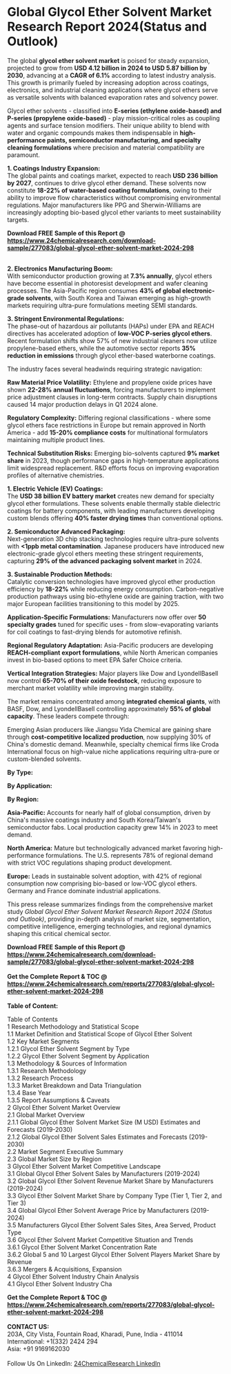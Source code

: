 <h1>Global Glycol Ether Solvent Market Research Report 2024(Status and Outlook)</h1><p>The global <strong>glycol ether solvent market</strong> is poised for steady expansion, projected to grow from <strong>USD 4.12 billion in 2024 to USD 5.87 billion by 2030</strong>, advancing at a <strong>CAGR of 6.1%</strong> according to latest industry analysis. This growth is primarily fueled by increasing adoption across coatings, electronics, and industrial cleaning applications where glycol ethers serve as versatile solvents with balanced evaporation rates and solvency power.</p><p>Glycol ether solvents - classified into <strong>E-series (ethylene oxide-based) and P-series (propylene oxide-based)</strong> - play mission-critical roles as coupling agents and surface tension modifiers. Their unique ability to blend with water and organic compounds makes them indispensable in <strong>high-performance paints, semiconductor manufacturing, and specialty cleaning formulations</strong> where precision and material compatibility are paramount.</p><p><strong>1. Coatings Industry Expansion:</strong><br>
The global paints and coatings market, expected to reach <strong>USD 236 billion by 2027</strong>, continues to drive glycol ether demand. These solvents now constitute <strong>18-22% of water-based coating formulations</strong>, owing to their ability to improve flow characteristics without compromising environmental regulations. Major manufacturers like PPG and Sherwin-Williams are increasingly adopting bio-based glycol ether variants to meet sustainability targets.</p><div><b>Download FREE Sample of this Report @ 
            <a href="https://www.24chemicalresearch.com/download-sample/277083/global-glycol-ether-solvent-market-2024-298">
            https://www.24chemicalresearch.com/download-sample/277083/global-glycol-ether-solvent-market-2024-298</a></b></div><br><p><strong>2. Electronics Manufacturing Boom:</strong><br>
With semiconductor production growing at <strong>7.3% annually</strong>, glycol ethers have become essential in photoresist development and wafer cleaning processes. The Asia-Pacific region consumes <strong>43% of global electronic-grade solvents</strong>, with South Korea and Taiwan emerging as high-growth markets requiring ultra-pure formulations meeting SEMI standards.</p><p><strong>3. Stringent Environmental Regulations:</strong><br>
The phase-out of hazardous air pollutants (HAPs) under EPA and REACH directives has accelerated adoption of <strong>low-VOC P-series glycol ethers</strong>. Recent formulation shifts show 57% of new industrial cleaners now utilize propylene-based ethers, while the automotive sector reports <strong>35% reduction in emissions</strong> through glycol ether-based waterborne coatings.</p><p>The industry faces several headwinds requiring strategic navigation:</p><p><strong>Raw Material Price Volatility:</strong> Ethylene and propylene oxide prices have shown <strong>22-28% annual fluctuations</strong>, forcing manufacturers to implement price adjustment clauses in long-term contracts. Supply chain disruptions caused 14 major production delays in Q1 2024 alone.</p><p><strong>Regulatory Complexity:</strong> Differing regional classifications - where some glycol ethers face restrictions in Europe but remain approved in North America - add <strong>15-20% compliance costs</strong> for multinational formulators maintaining multiple product lines.</p><p><strong>Technical Substitution Risks:</strong> Emerging bio-solvents captured <strong>9% market share</strong> in 2023, though performance gaps in high-temperature applications limit widespread replacement. R&amp;D efforts focus on improving evaporation profiles of alternative chemistries.</p><p><strong>1. Electric Vehicle (EV) Coatings:</strong><br>
The <strong>USD 38 billion EV battery market</strong> creates new demand for specialty glycol ether formulations. These solvents enable thermally stable dielectric coatings for battery components, with leading manufacturers developing custom blends offering <strong>40% faster drying times</strong> than conventional options.</p><p><strong>2. Semiconductor Advanced Packaging:</strong><br>
Next-generation 3D chip stacking technologies require ultra-pure solvents with <strong>&lt;1ppb metal contamination</strong>. Japanese producers have introduced new electronic-grade glycol ethers meeting these stringent requirements, capturing <strong>29% of the advanced packaging solvent market</strong> in 2024.</p><p><strong>3. Sustainable Production Methods:</strong><br>
Catalytic conversion technologies have improved glycol ether production efficiency by <strong>18-22%</strong> while reducing energy consumption. Carbon-negative production pathways using bio-ethylene oxide are gaining traction, with two major European facilities transitioning to this model by 2025.</p><p><strong>Application-Specific Formulations:</strong> Manufacturers now offer over <strong>50 specialty grades</strong> tuned for specific uses - from slow-evaporating variants for coil coatings to fast-drying blends for automotive refinish.</p><p><strong>Regional Regulatory Adaptation:</strong> Asia-Pacific producers are developing <strong>REACH-compliant export formulations</strong>, while North American companies invest in bio-based options to meet EPA Safer Choice criteria.</p><p><strong>Vertical Integration Strategies:</strong> Major players like Dow and LyondellBasell now control <strong>65-70% of their oxide feedstock</strong>, reducing exposure to merchant market volatility while improving margin stability.</p><p>The market remains concentrated among <strong>integrated chemical giants</strong>, with BASF, Dow, and LyondellBasell controlling approximately <strong>55% of global capacity</strong>. These leaders compete through:</p><p>Emerging Asian producers like Jiangsu Yida Chemical are gaining share through <strong>cost-competitive localized production</strong>, now supplying 30% of China's domestic demand. Meanwhile, specialty chemical firms like Croda International focus on high-value niche applications requiring ultra-pure or custom-blended solvents.</p><p><strong>By Type:</strong></p><p><strong>By Application:</strong></p><p><strong>By Region:</strong></p><p><strong>Asia-Pacific:</strong> Accounts for nearly half of global consumption, driven by China's massive coatings industry and South Korea/Taiwan's semiconductor fabs. Local production capacity grew 14% in 2023 to meet demand.</p><p><strong>North America:</strong> Mature but technologically advanced market favoring high-performance formulations. The U.S. represents 78% of regional demand with strict VOC regulations shaping product development.</p><p><strong>Europe:</strong> Leads in sustainable solvent adoption, with 42% of regional consumption now comprising bio-based or low-VOC glycol ethers. Germany and France dominate industrial applications.</p><p>This press release summarizes findings from the comprehensive market study <em>Global Glycol Ether Solvent Market Research Report 2024 (Status and Outlook)</em>, providing in-depth analysis of market size, segmentation, competitive intelligence, emerging technologies, and regional dynamics shaping this critical chemical sector.</p><div><b>Download FREE Sample of this Report @ 
            <a href="https://www.24chemicalresearch.com/download-sample/277083/global-glycol-ether-solvent-market-2024-298">
            https://www.24chemicalresearch.com/download-sample/277083/global-glycol-ether-solvent-market-2024-298</a></b></div><br><div><b>Get the Complete Report & TOC @ 
            <a href="https://www.24chemicalresearch.com/reports/277083/global-glycol-ether-solvent-market-2024-298">
            https://www.24chemicalresearch.com/reports/277083/global-glycol-ether-solvent-market-2024-298</a></b></div><br>
            <b>Table of Content:</b><p>Table of Contents<br />
1 Research Methodology and Statistical Scope<br />
1.1 Market Definition and Statistical Scope of Glycol Ether Solvent<br />
1.2 Key Market Segments<br />
1.2.1 Glycol Ether Solvent Segment by Type<br />
1.2.2 Glycol Ether Solvent Segment by Application<br />
1.3 Methodology & Sources of Information<br />
1.3.1 Research Methodology<br />
1.3.2 Research Process<br />
1.3.3 Market Breakdown and Data Triangulation<br />
1.3.4 Base Year<br />
1.3.5 Report Assumptions & Caveats<br />
2 Glycol Ether Solvent Market Overview<br />
2.1 Global Market Overview<br />
2.1.1 Global Glycol Ether Solvent Market Size (M USD) Estimates and Forecasts (2019-2030)<br />
2.1.2 Global Glycol Ether Solvent Sales Estimates and Forecasts (2019-2030)<br />
2.2 Market Segment Executive Summary<br />
2.3 Global Market Size by Region<br />
3 Glycol Ether Solvent Market Competitive Landscape<br />
3.1 Global Glycol Ether Solvent Sales by Manufacturers (2019-2024)<br />
3.2 Global Glycol Ether Solvent Revenue Market Share by Manufacturers (2019-2024)<br />
3.3 Glycol Ether Solvent Market Share by Company Type (Tier 1, Tier 2, and Tier 3)<br />
3.4 Global Glycol Ether Solvent Average Price by Manufacturers (2019-2024)<br />
3.5 Manufacturers Glycol Ether Solvent Sales Sites, Area Served, Product Type<br />
3.6 Glycol Ether Solvent Market Competitive Situation and Trends<br />
3.6.1 Glycol Ether Solvent Market Concentration Rate<br />
3.6.2 Global 5 and 10 Largest Glycol Ether Solvent Players Market Share by Revenue<br />
3.6.3 Mergers & Acquisitions, Expansion<br />
4 Glycol Ether Solvent Industry Chain Analysis<br />
4.1 Glycol Ether Solvent Industry Cha</p><div><b>Get the Complete Report & TOC @ 
            <a href="https://www.24chemicalresearch.com/reports/277083/global-glycol-ether-solvent-market-2024-298">
            https://www.24chemicalresearch.com/reports/277083/global-glycol-ether-solvent-market-2024-298</a></b></div><br><b>CONTACT US:</b><br>
            203A, City Vista, Fountain Road, Kharadi, Pune, India - 411014<br>
            International: +1(332) 2424 294<br>
            Asia: +91 9169162030 <br><br>
            Follow Us On LinkedIn: <a href="https://www.linkedin.com/company/24chemicalresearch/">24ChemicalResearch LinkedIn</a>